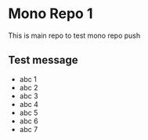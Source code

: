 # Mono Repo 1

This is main repo to test mono repo push

## Test message

- abc 1
- abc 2
- abc 3
- abc 4
- abc 5
- abc 6
- abc 7

